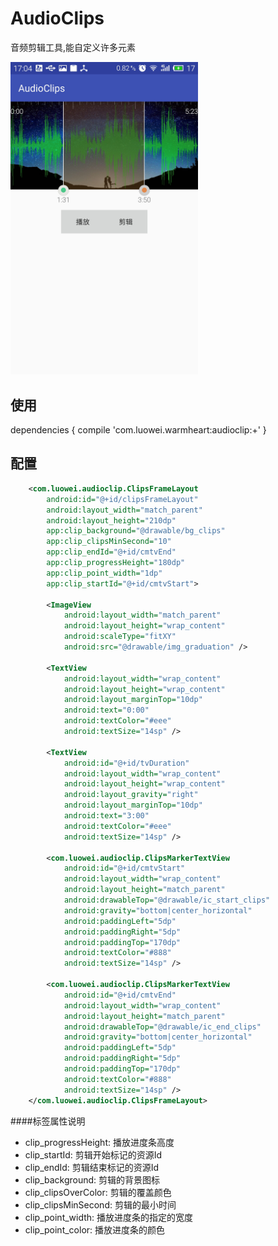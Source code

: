 # AudioClips
音频剪辑工具,能自定义许多元素

<!--![Screenshot](https://github.com/luoweii/AudioClips/blob/master/picture/demo.jpg)-->
<img src="picture/demo.jpg" width="300">

使用
-----------------------------
dependencies {
    compile 'com.luowei.warmheart:audioclip:+'
}

配置
-------------
```xml
    <com.luowei.audioclip.ClipsFrameLayout
        android:id="@+id/clipsFrameLayout"
        android:layout_width="match_parent"
        android:layout_height="210dp"
        app:clip_background="@drawable/bg_clips"
        app:clip_clipsMinSecond="10"
        app:clip_endId="@+id/cmtvEnd"
        app:clip_progressHeight="180dp"
        app:clip_point_width="1dp"
        app:clip_startId="@+id/cmtvStart">

        <ImageView
            android:layout_width="match_parent"
            android:layout_height="wrap_content"
            android:scaleType="fitXY"
            android:src="@drawable/img_graduation" />

        <TextView
            android:layout_width="wrap_content"
            android:layout_height="wrap_content"
            android:layout_marginTop="10dp"
            android:text="0:00"
            android:textColor="#eee"
            android:textSize="14sp" />

        <TextView
            android:id="@+id/tvDuration"
            android:layout_width="wrap_content"
            android:layout_height="wrap_content"
            android:layout_gravity="right"
            android:layout_marginTop="10dp"
            android:text="3:00"
            android:textColor="#eee"
            android:textSize="14sp" />

        <com.luowei.audioclip.ClipsMarkerTextView
            android:id="@+id/cmtvStart"
            android:layout_width="wrap_content"
            android:layout_height="match_parent"
            android:drawableTop="@drawable/ic_start_clips"
            android:gravity="bottom|center_horizontal"
            android:paddingLeft="5dp"
            android:paddingRight="5dp"
            android:paddingTop="170dp"
            android:textColor="#888"
            android:textSize="14sp" />

        <com.luowei.audioclip.ClipsMarkerTextView
            android:id="@+id/cmtvEnd"
            android:layout_width="wrap_content"
            android:layout_height="match_parent"
            android:drawableTop="@drawable/ic_end_clips"
            android:gravity="bottom|center_horizontal"
            android:paddingLeft="5dp"
            android:paddingRight="5dp"
            android:paddingTop="170dp"
            android:textColor="#888"
            android:textSize="14sp" />
    </com.luowei.audioclip.ClipsFrameLayout>
```
####标签属性说明
* clip_progressHeight: 播放进度条高度
* clip_startId: 剪辑开始标记的资源Id
* clip_endId: 剪辑结束标记的资源Id
* clip_background: 剪辑的背景图标
* clip_clipsOverColor: 剪辑的覆盖颜色
* clip_clipsMinSecond: 剪辑的最小时间
* clip_point_width: 播放进度条的指定的宽度
* clip_point_color: 播放进度条的颜色
